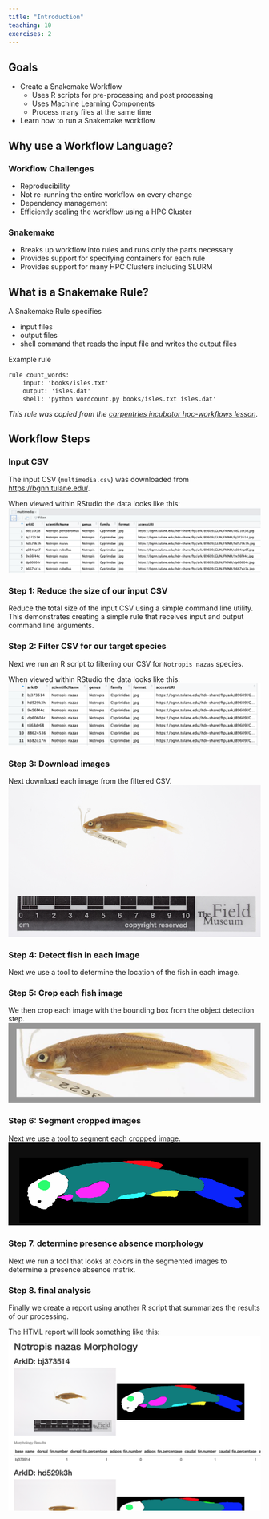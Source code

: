 ```yaml
---
title: "Introduction"
teaching: 10
exercises: 2
---
```


## Goals
- Create a Snakemake Workflow
  - Uses R scripts for pre-processing and post processing
  - Uses Machine Learning Components
  - Process many files at the same time
- Learn how to run a Snakemake workflow

## Why use a Workflow Language?
### Workflow Challenges
- Reproducibility
- Not re-running the entire workflow on every change
- Dependency management
- Efficiently scaling the workflow using a HPC Cluster

### Snakemake
- Breaks up workflow into rules and runs only the parts necessary
- Provides support for specifying containers for each rule
- Provides support for many HPC Clusters including SLURM

## What is a Snakemake Rule?

A Snakemake Rule specifies

- input files
- output files
- shell command that reads the input file and writes the output files


Example rule
```
rule count_words:
    input: 'books/isles.txt'
    output: 'isles.dat'
    shell: 'python wordcount.py books/isles.txt isles.dat'
```
_This rule was copied from the [carpentries incubator hpc-workflows lesson](https://carpentries-incubator.github.io/hpc-workflows/02-snakefiles/index.html)._

## Workflow Steps

### Input CSV
The input CSV (`multimedia.csv`) was downloaded from https://bgnn.tulane.edu/.

When viewed within RStudio the data looks like this:
![multimedia CSV screenshot](files/multimedia.png)


### Step 1: Reduce the size of our input CSV
Reduce the total size of the input CSV using a simple command line utility.
This demonstrates creating a simple rule that receives input and output command line arguments.

### Step 2: Filter CSV for our target species
Next we run an R script to filtering our CSV for `Notropis nazas` species.

When viewed within RStudio the data looks like this:
![filtered CSV screenshot](files/filtered.png)

### Step 3: Download images
Next download each image from the filtered CSV.
![minnow image](files/bj373514.png)

### Step 4: Detect fish in each image
Next we use a tool to determine the location of the fish in each image.

### Step 5: Crop each fish image
We then crop each image with the bounding box from the object detection step.
![cropped minnow image](files/bj373514_crop.png)

### Step 6: Segment cropped images
Next we use a tool to segment each cropped image.
![segmented minnow image](files/bj373514_seg.png)

### Step 7. determine presence absence morphology 
Next we run a tool that looks at colors in the segmented images to determine a presence absence matrix.

### Step 8. final analysis
Finally we create a report using another R script that summarizes the results of our processing.

The HTML report will look something like this:
![final report screenshot](files/report.png)


